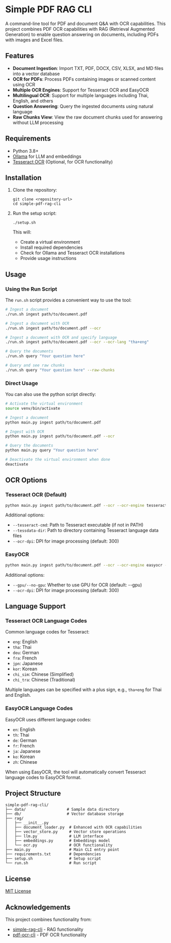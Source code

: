 # Simple PDF RAG CLI

A command-line tool for PDF and document Q&A with OCR capabilities. This project combines PDF OCR capabilities with RAG (Retrieval Augmented Generation) to enable question answering on documents, including PDFs with images and Excel files.

## Features

- **Document Ingestion**: Import TXT, PDF, DOCX, CSV, XLSX, and MD files into a vector database
- **OCR for PDFs**: Process PDFs containing images or scanned content using OCR
- **Multiple OCR Engines**: Support for Tesseract OCR and EasyOCR
- **Multilingual OCR**: Support for multiple languages including Thai, English, and others
- **Question Answering**: Query the ingested documents using natural language
- **Raw Chunks View**: View the raw document chunks used for answering without LLM processing

## Requirements

- Python 3.8+
- [Ollama](https://ollama.com/) for LLM and embeddings
- [Tesseract OCR](https://github.com/tesseract-ocr/tesseract) (Optional, for OCR functionality)

## Installation

1. Clone the repository:
   ```
   git clone <repository-url>
   cd simple-pdf-rag-cli
   ```

2. Run the setup script:
   ```
   ./setup.sh
   ```

   This will:
   - Create a virtual environment
   - Install required dependencies
   - Check for Ollama and Tesseract OCR installations
   - Provide usage instructions

## Usage

### Using the Run Script

The `run.sh` script provides a convenient way to use the tool:

```bash
# Ingest a document
./run.sh ingest path/to/document.pdf

# Ingest a document with OCR
./run.sh ingest path/to/document.pdf --ocr

# Ingest a document with OCR and specify language
./run.sh ingest path/to/document.pdf --ocr --ocr-lang "tha+eng"

# Query the documents
./run.sh query "Your question here"

# Query and see raw chunks
./run.sh query "Your question here" --raw-chunks
```

### Direct Usage

You can also use the python script directly:

```bash
# Activate the virtual environment
source venv/bin/activate

# Ingest a document
python main.py ingest path/to/document.pdf

# Ingest with OCR
python main.py ingest path/to/document.pdf --ocr

# Query the documents
python main.py query "Your question here"

# Deactivate the virtual environment when done
deactivate
```

## OCR Options

### Tesseract OCR (Default)

```bash
python main.py ingest path/to/document.pdf --ocr --ocr-engine tesseract --ocr-lang "eng"
```

Additional options:
- `--tesseract-cmd`: Path to Tesseract executable (if not in PATH)
- `--tessdata-dir`: Path to directory containing Tesseract language data files
- `--ocr-dpi`: DPI for image processing (default: 300)

### EasyOCR

```bash
python main.py ingest path/to/document.pdf --ocr --ocr-engine easyocr --ocr-lang "eng"
```

Additional options:
- `--gpu/--no-gpu`: Whether to use GPU for OCR (default: --gpu)
- `--ocr-dpi`: DPI for image processing (default: 300)

## Language Support

### Tesseract OCR Language Codes

Common language codes for Tesseract:
- `eng`: English
- `tha`: Thai
- `deu`: German
- `fra`: French
- `jpn`: Japanese
- `kor`: Korean
- `chi_sim`: Chinese (Simplified)
- `chi_tra`: Chinese (Traditional)

Multiple languages can be specified with a plus sign, e.g., `tha+eng` for Thai and English.

### EasyOCR Language Codes

EasyOCR uses different language codes:
- `en`: English
- `th`: Thai
- `de`: German
- `fr`: French
- `ja`: Japanese
- `ko`: Korean
- `zh`: Chinese

When using EasyOCR, the tool will automatically convert Tesseract language codes to EasyOCR format.

## Project Structure

```
simple-pdf-rag-cli/
├── data/                  # Sample data directory
├── db/                    # Vector database storage
├── rag/
│   ├── __init__.py
│   ├── document_loader.py  # Enhanced with OCR capabilities
│   ├── vector_store.py     # Vector store operations
│   ├── llm.py              # LLM interface
│   ├── embeddings.py       # Embeddings model
│   └── ocr.py              # OCR functionality
├── main.py                 # Main CLI entry point
├── requirements.txt        # Dependencies
├── setup.sh                # Setup script
└── run.sh                  # Run script
```

## License

[MIT License](LICENSE)

## Acknowledgements

This project combines functionality from:
- [simple-rag-cli](https://github.com/username/simple-rag-cli) - RAG functionality
- [pdf-ocr-cli](https://github.com/username/pdf-ocr-cli) - PDF OCR functionality
